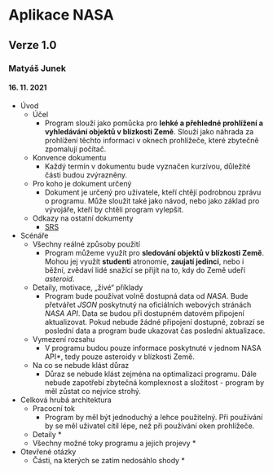 # Aplikace NASA
## Verze 1.0
### Matyáš Junek
#### 16. 11. 2021
* Úvod
  * Účel
    * Program slouží jako pomůcka pro **lehké a přehledné prohlížení a vyhledávání objektů v blízkosti Země**. Slouží jako náhrada za prohlížení těchto informací v oknech prohlížeče, které zbytečně zpomalují počítač.
  * Konvence dokumentu
    * Každý termín v dokumentu bude vyznačen kurzívou, důležité části budou zvýrazněny.
  * Pro koho je dokument určený
    * Dokument je určený pro uživatele, kteří chtějí podrobnou zprávu o programu. Může sloužit také jako návod, nebo jako základ pro vývojáře, kteří by chtěli program vylepšit.
  * Odkazy na ostatní dokumenty
    * [SRS](https://github.com/MatyasJunek/Aplikace-NASA/blob/main/README.md)
* Scénáře
  * Všechny reálné způsoby použití
    * Program můžeme využít pro **sledování objektů v blízkosti Země**. Mohou jej využít **studenti** atronomie, **zaujatí jedinci**, nebo i běžní, zvědaví lidé snažící se přijít na to, kdy do Země udeří *asteroid*.
  * Detaily, motivace, „živé“ příklady
    * Program bude používat volně dostupná data od *NASA*. Bude přetvářet *JSON* poskytnutý na oficiálních webových stránách *NASA API*. Data se budou při dostupném datovém připojení aktualizovat. Pokud nebude žádné připojení dostupné, zobrazí se poslední data a program bude ukazovat čas poslední aktualizace. 
  * Vymezení rozsahu
    * V programu budou pouze informace poskytnuté v jednom NASA API*, tedy pouze asteroidy v blízkosti Země.
  * Na co se nebude klást důraz
    * Důraz se nebude klást zejména na optimalizaci programu. Dále nebude zapotřebí zbytečná komplexnost a složitost - program by měl zůstat co nejvíce strohý.
* Celková hrubá architektura
  * Pracocní tok
    * Program by měl být jednoduchý a lehce použitelný. Při používání by se měl uživatel cítil lépe, než při používání oken prohlížeče.
  * Detaily
    * 
  * Všechny možné toky programu a jejich projevy
    * 
* Otevřené otázky
  * Části, na kterých se zatím nedosáhlo shody
    * 
